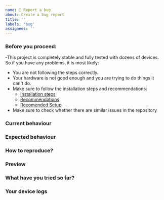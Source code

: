 ```yaml
---
name: 🐛 Report a bug
about: Create a bug report
title: ''
labels: 'bug'
assignees: ''
---
```


### Before you proceed:

-This project is completely stable and fully tested with dozens of devices. So if you have any problems, it is most likely:
  - You are not following the steps correctly.
  - Your hardware is not good enough and you are trying to do things it can't do.
- Make sure to follow the installation steps and recommendations:
  - [Installation steps](https://github.com/xchwarze/wifi-pineapple-cloner/#install-steps)
  - [Recommendations](https://github.com/xchwarze/wifi-pineapple-cloner-builds#supported-devices)
  - [Recomended Setup](https://github.com/xchwarze/wifi-pineapple-cloner-builds#recomended-setup)
- Make sure to check whether there are similar issues in the repository

### Current behaviour
<!-- Describe your issue in detail -->

### Expected behaviour
<!-- A clear and concise description of what you expected to happen -->

### How to reproduce?
<!-- Help us to reproduce the issue and describe the steps -->

### Preview
<!-- Include screenshots or video if applicable. -->

### What have you tried so far?
<!-- List down the steps you have tried to fix or identify the issue. -->

### Your device logs
<!-- Attach  -->
